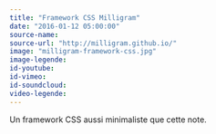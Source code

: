 ```yaml
---
title: "Framework CSS Milligram"
date: "2016-01-12 05:00:00"
source-name:
source-url: "http://milligram.github.io/"
image: "milligram-framework-css.jpg"
image-legende:
id-youtube:
id-vimeo:
id-soundcloud:
video-legende:
---
```

Un framework CSS aussi minimaliste que cette note.
